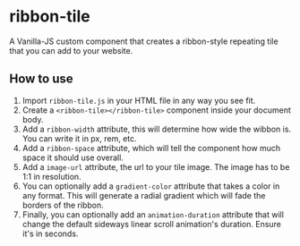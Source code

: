 # ribbon-tile

A Vanilla-JS custom component that creates a ribbon-style repeating tile that you can add to your website.

## How to use

1. Import `ribbon-tile.js` in your HTML file in any way you see fit.
2. Create a `<ribbon-tile></ribbon-tile>` component inside your document body.
3. Add a `ribbon-width` attribute, this will determine how wide the wibbon is. You
   can write it in px, rem, etc.
4. Add a `ribbon-space` attribute, which will tell the component how much space it should use overall.
5. Add a `image-url` attribute, the url to your tile image. The image has to be 1:1 in resolution.
6. You can optionally add a `gradient-color` attribute that takes a color in any format. This will
   generate a radial gradient which will fade the borders of the ribbon.
7. Finally, you can optionally add an `animation-duration` attribute that will change the default
   sideways linear scroll animation's duration. Ensure it's in seconds.
